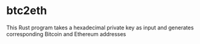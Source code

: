 # btc2eth
This Rust program takes a hexadecimal private key as input and generates corresponding Bitcoin and Ethereum addresses
